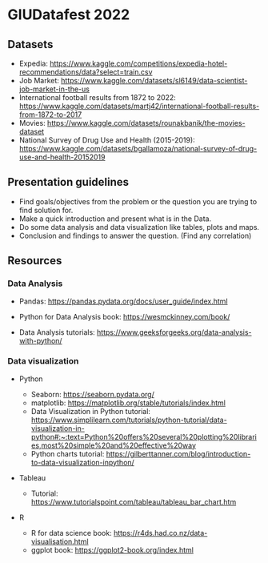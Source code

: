 # GIUDatafest 2022

## Datasets

* Expedia: https://www.kaggle.com/competitions/expedia-hotel-recommendations/data?select=train.csv
* Job Market: https://www.kaggle.com/datasets/sl6149/data-scientist-job-market-in-the-us
* International football results from 1872 to 2022: https://www.kaggle.com/datasets/martj42/international-football-results-from-1872-to-2017
* Movies: https://www.kaggle.com/datasets/rounakbanik/the-movies-dataset
* National Survey of Drug Use and Health (2015-2019): https://www.kaggle.com/datasets/bgallamoza/national-survey-of-drug-use-and-health-20152019


## Presentation guidelines

* Find goals/objectives from the problem or the question you are trying to find solution for.
* Make a quick introduction and present what is in the Data.
* Do some data analysis and data visualization  like tables, plots and maps. 
* Conclusion and findings to answer the question. (Find any correlation)

## Resources


### Data Analysis

* Pandas: https://pandas.pydata.org/docs/user_guide/index.html

* Python for Data Analysis book: https://wesmckinney.com/book/

* Data Analysis tutorials: https://www.geeksforgeeks.org/data-analysis-with-python/

### Data visualization 

* Python
  * Seaborn: https://seaborn.pydata.org/
  * matplotlib: https://matplotlib.org/stable/tutorials/index.html
  * Data Visualization in Python tutorial: https://www.simplilearn.com/tutorials/python-tutorial/data-visualization-in-python#:~:text=Python%20offers%20several%20plotting%20libraries,most%20simple%20and%20effective%20way
  * Python charts tutorial: https://gilberttanner.com/blog/introduction-to-data-visualization-inpython/

* Tableau
  * Tutorial: https://www.tutorialspoint.com/tableau/tableau_bar_chart.htm


* R
  * R for data science book: https://r4ds.had.co.nz/data-visualisation.html
  * ggplot book: https://ggplot2-book.org/index.html
